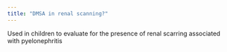 ```yaml
---
title: "DMSA in renal scanning?"
---
```

Used in children to evaluate for the presence of renal scarring associated with pyelonephritis

